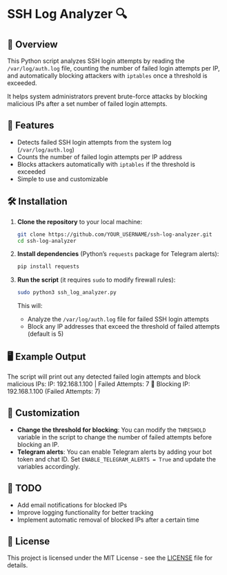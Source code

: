 # SSH Log Analyzer 🔍

## 📌 Overview  
This Python script analyzes SSH login attempts by reading the `/var/log/auth.log` file, counting the number of failed login attempts per IP, and automatically blocking attackers with `iptables` once a threshold is exceeded.  

It helps system administrators prevent brute-force attacks by blocking malicious IPs after a set number of failed login attempts.

## 🚀 Features  
- Detects failed SSH login attempts from the system log (`/var/log/auth.log`)
- Counts the number of failed login attempts per IP address
- Blocks attackers automatically with `iptables` if the threshold is exceeded
- Simple to use and customizable

## 🛠 Installation  
1. **Clone the repository** to your local machine:
    ```bash
    git clone https://github.com/YOUR_USERNAME/ssh-log-analyzer.git
    cd ssh-log-analyzer
    ```

2. **Install dependencies** (Python’s `requests` package for Telegram alerts):
    ```bash
    pip install requests
    ```

3. **Run the script** (it requires `sudo` to modify firewall rules):
    ```bash
    sudo python3 ssh_log_analyzer.py
    ```

    This will:
    - Analyze the `/var/log/auth.log` file for failed SSH login attempts
    - Block any IP addresses that exceed the threshold of failed attempts (default is 5)

## 🖥 Example Output  
The script will print out any detected failed login attempts and block malicious IPs:
IP: 192.168.1.100 | Failed Attempts: 7 🚨 Blocking IP: 192.168.1.100 (Failed Attempts: 7)

## 🔧 Customization  
- **Change the threshold for blocking**: You can modify the `THRESHOLD` variable in the script to change the number of failed attempts before blocking an IP.
- **Telegram alerts**: You can enable Telegram alerts by adding your bot token and chat ID. Set `ENABLE_TELEGRAM_ALERTS = True` and update the variables accordingly.

## 📌 TODO  
- Add email notifications for blocked IPs
- Improve logging functionality for better tracking
- Implement automatic removal of blocked IPs after a certain time

## 📝 License  
This project is licensed under the MIT License - see the [LICENSE](LICENSE) file for details.
